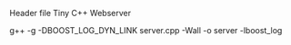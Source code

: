 Header file Tiny C++ Webserver 

g++ -g -DBOOST_LOG_DYN_LINK   server.cpp -Wall  -o server    -lboost_log

